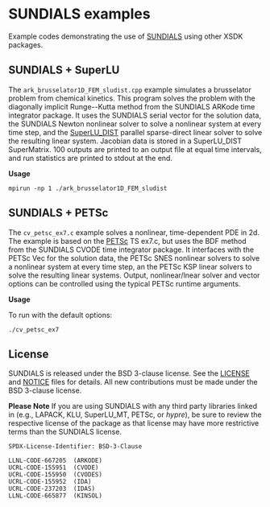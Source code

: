 # SUNDIALS examples

Example codes demonstrating the use of
[SUNDIALS](https://computing.llnl.gov/projects/sundials) using other XSDK
packages.

## SUNDIALS + SuperLU

The `ark_brusselator1D_FEM_sludist.cpp` example simulates a brusselator problem
from chemical kinetics. This program solves the problem with the diagonally
implicit Runge--Kutta method from the SUNDIALS ARKode time integrator package.
It uses the SUNDIALS serial vector for the solution data, the SUNDIALS Newton
nonlinear solver to solve a nonlinear system at every time step, and the
[SuperLU_DIST](https://github.com/xiaoyeli/superlu_dist) parallel sparse-direct
linear solver to solve the resulting linear system. Jacobian data is stored in
a SuperLU_DIST SuperMatrix. 100 outputs are printed to an output file at equal time
intervals, and run statistics are printed to stdout at the end.

**Usage**

```
mpirun -np 1 ./ark_brusselator1D_FEM_sludist
```

## SUNDIALS + PETSc

The ``cv_petsc_ex7.c`` example solves a nonlinear, time-dependent PDE in 2d. The
example is based on the [PETSc](https://www.mcs.anl.gov/petsc/) TS ex7.c, but
uses the BDF method from the SUNDIALS CVODE time integrator package. It
interfaces with the PETSc Vec for the solution data, the PETSc SNES nonlinear
solvers to solve a nonlinear system at every time step, an the PETSc KSP linear
solvers to solve the resulting linear systems. Output, nonlinear/lnear solver
and vector options can be controlled using the typical PETSc runtime arguments.

**Usage**

To run with the default options:

```
./cv_petsc_ex7
```

## License

SUNDIALS is released under the BSD 3-clause license. See the
[LICENSE](./LICENSE) and [NOTICE](./NOTICE) files for details. All new
contributions must be made under the BSD 3-clause license.

**Please Note** If you are using SUNDIALS with any third party libraries linked
in (e.g., LAPACK, KLU, SuperLU_MT, PETSc, or *hypre*), be sure to review the
respective license of the package as that license may have more restrictive
terms than the SUNDIALS license.

```text
SPDX-License-Identifier: BSD-3-Clause

LLNL-CODE-667205  (ARKODE)
UCRL-CODE-155951  (CVODE)
UCRL-CODE-155950  (CVODES)
UCRL-CODE-155952  (IDA)
UCRL-CODE-237203  (IDAS)
LLNL-CODE-665877  (KINSOL)
```
